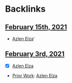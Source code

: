 
# Backlinks
## [February 15th, 2021](<February 15th, 2021.md>)
- [Azlen Elza](<Azlen Elza.md>)'

## [February 3rd, 2021](<February 3rd, 2021.md>)
- [x] [Azlen Elza](<Azlen Elza.md>)

- [Prior Work](<Prior Work.md>): [Azlen Elza](<Azlen Elza.md>)

